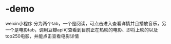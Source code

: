 # -demo
weixin小程序
分为两个tab，一个是阅读，可点击进入查看详情并且播放音乐，另一个是电影tab，调用豆瓣api可查看到目前正在热映的电影、即将上映的以及top250电影，并能点击查看电影详情
